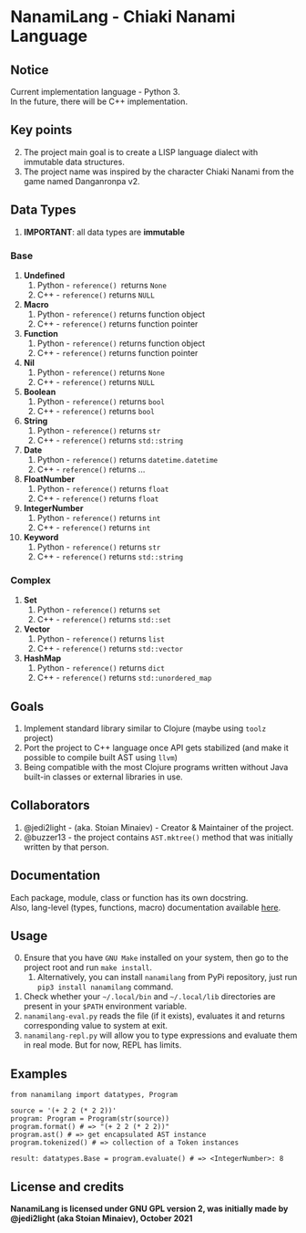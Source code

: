 # NanamiLang - Chiaki Nanami Language

## Notice

Current implementation language - Python 3.  
In the future, there will be C++ implementation.

## Key points

2. The project main goal is to create a LISP language dialect with immutable data structures.
3. The project name was inspired by the character Chiaki Nanami from the game named Danganronpa v2.

## Data Types

1. **IMPORTANT**: all data types are **immutable**

### Base

1. **Undefined**
   1. Python - `reference() `returns `None`
   2. C++ - `reference()` returns `NULL`
2. **Macro**
   1. Python - `reference()` returns function object
   2. C++ - `reference()` returns function pointer
3. **Function**
   1. Python - `reference()` returns function object
   2. C++ - `reference()` returns function pointer
4. **Nil**
   1. Python - `reference()` returns `None`
   2. C++ - `reference()` returns `NULL`
5. **Boolean**
   1. Python - `reference()` returns `bool`
   2. C++ - `reference()` returns `bool`
6. **String**
   1. Python - `reference()` returns `str`
   2. C++ - `reference()` returns `std::string`
7. **Date**
   1. Python - `reference()` returns `datetime.datetime`
   2. C++ - `reference()` returns ...
8. **FloatNumber**
   1. Python - `reference()` returns `float`
   2. C++ - `reference()` returns `float`
9. **IntegerNumber**
   1. Python - `reference()` returns `int`
   2. C++ - `reference()` returns `int`
10. **Keyword**
    1. Python - `reference()` returns `str`
    2. C++ - `reference()` returns `std::string`

### Complex

1. **Set**
   1. Python - `reference()` returns `set`
   2. C++ - `reference()` returns `std::set`
2. **Vector**
   1. Python - `reference()` returns `list`
   2. C++ - `reference()` returns `std::vector`
3. **HashMap**
   1. Python - `reference()` returns `dict`
   2. C++ - `reference()` returns `std::unordered_map`

## Goals

1. Implement standard library similar to Clojure (maybe using `toolz` project)
2. Port the project to C++ language once API gets stabilized (and make it possible to compile built AST using `llvm`)
3. Being compatible with the most Clojure programs written without Java built-in classes or external libraries in use.

## Collaborators

1. @jedi2light - (aka. Stoian Minaiev) - Creator & Maintainer of the project.
2. @buzzer13 - the project contains `AST.mktree()` method that was initially written by that person.

## Documentation

Each package, module, class or function has its own docstring.  
Also, lang-level (types, functions, macro) documentation available [here](https://nanamilang.readthedocs.io/en/latest/).

## Usage

0. Ensure that you have `GNU Make` installed on your system, then go to the project root and run `make install`.
   1. Alternatively, you can install `nanamilang` from PyPi repository, just run `pip3 install nanamilang` command.
1. Check whether your `~/.local/bin` and `~/.local/lib` directories are present in your `$PATH` environment variable.
2. `nanamilang-eval.py` reads the file (if it exists), evaluates it and returns corresponding value to system at exit.
3. `nanamilang-repl.py` will allow you to type expressions and evaluate them in real mode. But for now, REPL has limits.

## Examples

```python3
from nanamilang import datatypes, Program

source = '(+ 2 2 (* 2 2))'
program: Program = Program(str(source))
program.format() # => "(+ 2 2 (* 2 2))"
program.ast() # => get encapsulated AST instance
program.tokenized() # => collection of a Token instances

result: datatypes.Base = program.evaluate() # => <IntegerNumber>: 8
```

## License and credits

**NanamiLang is licensed under GNU GPL version 2, was initially made by @jedi2light (aka Stoian Minaiev), October 2021**